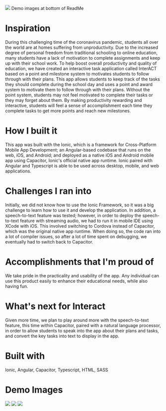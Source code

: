 ![](images/interact.png)
Demo images at bottom of ReadMe

# Inspiration #
During this challenging time of the coronavirus pandemic, students all over the world are at homes suffering from unproductivity. Due to the increased degree of personal freedom from traditional schooling to online education, many students have a lack of motivation to complete assignments and keep up with their school work. To help boost overall productivity and quality of education, we have created an interactive task application called InterACT based on a point and milestone system to motivates students to follow through with their plans. This app allows students to keep track of the tasks they should complete during the school day and uses a point and award system to motivate them to follow through with their plans. Without the point system, students may not feel motivated to complete their tasks or they may forget about them. By making productivity rewarding and interactive, students will feel a sense of accomplishment each time they complete tasks to get more points and reach new milestones.

# How I built it #
This app was built with the Ionic, which is a framework for Cross-Platform Mobile App Development; an Angular-based codebase that runs on the web, iOS, and Android; and deployed as a native iOS and Android mobile app using Capacitor, Ionic's official native app runtime. Ionic paired with Angular and Typescript is able to be used across desktop, mobile, and web applications.

# Challenges I ran into #
Initially, we did not know how to use the Ionic Framework, so it was a big challenge to learn how to use it and develop the application. In addition, a speech-to-text feature was tested; however, in order to deploy the speech-to-text feature with streaming audio, we had to run it in mobile IDE using XCode with iOS. This involved switching to Cordova instead of Capacitor, which was the original native app runtime. When doing so, the code ran into a lot of compiler issues, so after a lot of time spent on debugging, we eventually had to switch back to Capacitor.

# Accomplishments that I'm proud of #
We take pride in the practicality and usability of the app. Any individual can use this product easily to enhance their educational needs, while also having fun.

# What's next for Interact #
Given more time, we plan to play around more with the speech-to-text feature, this time within Capacitor, paired with a natural language processor, in order to allow students to speak into the app about their plans and tasks, and convert the key tasks into text to display in the app.

# Built with #
Ionic, Angular, Capacitor, Typescript, HTML, SASS

# Demo Images #
![](images/Screenshot%202020-04-18%2015.28.59.png)
![](images/Screenshot%202020-04-18%2015.38.16.png)
![](images/Screenshot%202020-04-18%2015.38.43.png)
